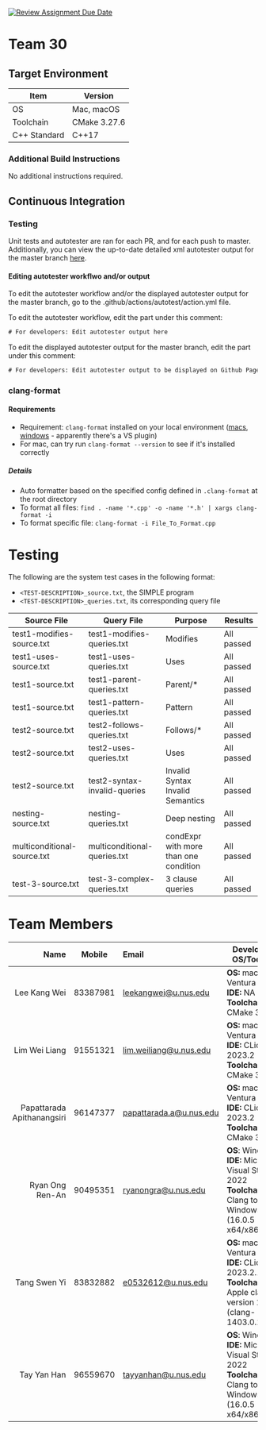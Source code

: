 [![Review Assignment Due Date](https://classroom.github.com/assets/deadline-readme-button-24ddc0f5d75046c5622901739e7c5dd533143b0c8e959d652212380cedb1ea36.svg)](https://classroom.github.com/a/B246QqbV)
# Team 30
## Target Environment

Item | Version
-|-
OS | Mac, macOS
Toolchain | CMake 3.27.6
C++ Standard | C++17

### Additional Build Instructions

No additional instructions required.

## Continuous Integration

### Testing

Unit tests and autotester are ran for each PR, and for each push to master. Additionally, you can view the up-to-date detailed xml autotester output for the master branch [here](https://nus-cs3203.github.io/23s1-cp-spa-team-30/).

#### Editing autotester workflwo and/or output
To edit the autotester workflow and/or the displayed autotester output for the master branch, go to the .github/actions/autotest/action.yml file.

To edit the autotester workflow, edit the part under this comment:
```html
# For developers: Edit autotester output here
```

To edit the displayed autotester output for the master branch, edit the part under this comment:
```html
# For developers: Edit autotester output to be displayed on Github Pages, here
```

### clang-format
#### Requirements
- Requirement: `clang-format` installed on your local environment ([macs](https://formulae.brew.sh/formula/clang-format), [windows](https://clang.llvm.org/docs/ClangFormat.html) - apparently there's a VS plugin)
- For mac, can try run `clang-format --version` to see if it's installed correctly

##### Details
- Auto formatter based on the specified config defined in `.clang-format` at the root directory
- To format all files: `find . -name '*.cpp' -o -name '*.h' | xargs clang-format -i`
- To format specific file: `clang-format -i File_To_Format.cpp`

# Testing

The following are the system test cases in the following format:     
- `<TEST-DESCRIPTION>_source.txt`, the SIMPLE program
- `<TEST-DESCRIPTION>_queries.txt`, its corresponding query file

| Source File                 | Query File                        | Purpose                                         | Results    |
|-----------------------------|-----------------------------------|-------------------------------------------------|------------|
| test1-modifies-source.txt   | test1-modifies-queries.txt        | Modifies                                        | All passed |
| test1-uses-source.txt         | test1-uses-queries.txt            | Uses                                            | All passed |
| test1-source.txt            | test1-parent-queries.txt          | Parent/*                                        | All passed |
| test1-source.txt            | test1-pattern-queries.txt         | Pattern                                         | All passed |
| test2-source.txt            | test2-follows-queries.txt         | Follows/*                                       | All passed |
| test2-source.txt            | test2-uses-queries.txt            | Uses                                            | All passed |
| test2-source.txt            | test2-syntax-invalid-queries      | Invalid Syntax<br>Invalid Semantics             | All passed |
| nesting-source.txt          | nesting-queries.txt               | Deep nesting                                    | All passed |
| multiconditional-source.txt | multiconditional-queries.txt      | condExpr with more than one condition           | All passed |
| test-3-source.txt           | test-3-complex-queries.txt        | 3 clause queries                                | All passed |


# Team Members

Name | Mobile | Email                   | Development OS/Toolchain
-:|:-:|:------------------------|-|
Lee Kang Wei | 83387981 | leekangwei@u.nus.edu | **OS:** macOS Ventura 13.2.1 <br/> **IDE:** NA <br/> **Toolchain:** CMake 3.27.6
Lim Wei Liang | 91551321 | lim.weiliang@u.nus.edu | **OS:** macOS Ventura 13.5.2 <br/> **IDE:** CLion 2023.2 <br/> **Toolchain:** CMake 3.26.4
Papattarada Apithanangsiri | 96147377 | papattarada.a@u.nus.edu | **OS:** macOS Ventura 13.2 <br/> **IDE:** CLion 2023.2 <br/> **Toolchain:** CMake 3.27.4
Ryan Ong Ren-An | 90495351 | ryanongra@u.nus.edu | **OS**: Windows 11 <br/> **IDE:** Microsoft Visual Studio 2022 <br/> **Toolchain:** C++ Clang tools for Windows (16.0.5 - x64/x86)
Tang Swen Yi | 83832882 | e0532612@u.nus.edu | **OS:** macOS Ventura 13.4.1 <br/> **IDE:** CLion 2023.2.1 <br/> **Toolchain:** Apple clang version 14.0.3 (clang-1403.0.22.14.1)
Tay Yan Han | 96559670 | tayyanhan@u.nus.edu | **OS**: Windows 11 <br/> **IDE:** Microsoft Visual Studio 2022 <br/> **Toolchain:** C++ Clang tools for Windows (16.0.5 - x64/x86)
